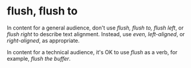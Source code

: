 # flush, flush to

In content for a general audience, don't use *flush, flush to, flush left*, or *flush right* to describe text alignment. Instead, use *even, left-aligned*, or *right-aligned*, as appropriate.

In content for a technical audience, it's OK to use *flush* as a verb, for example, *flush the buffer*.
